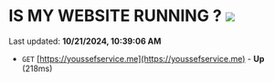 # IS MY WEBSITE RUNNING ? [![](https://img.shields.io/static/v1?label=Sponsor&message=%E2%9D%A4&logo=GitHub&color=%23fe8e86)](https://github.com/sponsors/Youssef-Lehmam)

Last updated: **10/21/2024, 10:39:06 AM**

- `GET` [https://youssefservice.me](https://youssefservice.me) - **Up** (218ms)
